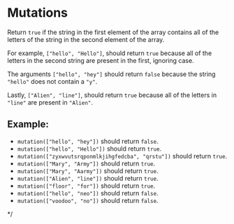 # Mutations

Return `true` if the string in the first element of the array contains all of the letters of the string in the second element of the array.

For example, `["hello", "Hello"]`, should return `true` because all of the letters in the second string are present in the first, ignoring case.

The arguments `["hello", "hey"]` should return `false` because the string `"hello"` does not contain a `"y"`.

Lastly, `["Alien", "line"]`, should return `true` because all of the letters in `"line"` are present in `"Alien"`.

## Example:

-   `mutation(["hello", "hey"])` should return `false`.
-   `mutation(["hello", "Hello"])` should return `true`.
-   `mutation(["zyxwvutsrqponmlkjihgfedcba", "qrstu"])` should return `true`.
-   `mutation(["Mary", "Army"])` should return `true`.
-   `mutation(["Mary", "Aarmy"])` should return `true`.
-   `mutation(["Alien", "line"])` should return `true`.
-   `mutation(["floor", "for"])` should return `true`.
-   `mutation(["hello", "neo"])` should return `false`.
-   `mutation(["voodoo", "no"])` should return `false`.

\*/
